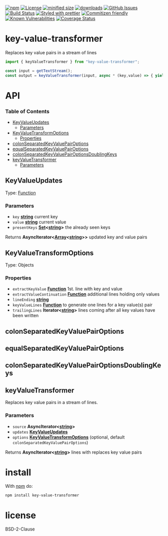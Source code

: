 [![npm](https://img.shields.io/npm/v/key-value-transformer.svg)](https://www.npmjs.com/package/key-value-transformer)
[![License](https://img.shields.io/badge/License-BSD%203--Clause-blue.svg)](https://opensource.org/licenses/BSD-3-Clause)
[![minified size](https://badgen.net/bundlephobia/min/key-value-transformer)](https://bundlephobia.com/result?p=key-value-transformer)
[![downloads](http://img.shields.io/npm/dm/key-value-transformer.svg?style=flat-square)](https://npmjs.org/package/key-value-transformer)
[![GitHub Issues](https://img.shields.io/github/issues/arlac77/key-value-transformer.svg?style=flat-square)](https://github.com/arlac77/key-value-transformer/issues)
[![Build Status](https://img.shields.io/endpoint.svg?url=https%3A%2F%2Factions-badge.atrox.dev%2Farlac77%2Fkey-value-transformer%2Fbadge\&style=flat)](https://actions-badge.atrox.dev/arlac77/key-value-transformer/goto)
[![Styled with prettier](https://img.shields.io/badge/styled_with-prettier-ff69b4.svg)](https://github.com/prettier/prettier)
[![Commitizen friendly](https://img.shields.io/badge/commitizen-friendly-brightgreen.svg)](http://commitizen.github.io/cz-cli/)
[![Known Vulnerabilities](https://snyk.io/test/github/arlac77/key-value-transformer/badge.svg)](https://snyk.io/test/github/arlac77/key-value-transformer)
[![Coverage Status](https://coveralls.io/repos/arlac77/key-value-transformer/badge.svg)](https://coveralls.io/github/arlac77/key-value-transformer)

# key-value-transformer

Replaces key value pairs in a stream of lines

```js
import { keyValueTransformer } from "key-value-transformer";

const input = getTextStream();
const output = keyValueTransformer(input, async * (key,value) => { yield [key, "newValue" ];})

```

# API

<!-- Generated by documentation.js. Update this documentation by updating the source code. -->

### Table of Contents

*   [KeyValueUpdates](#keyvalueupdates)
    *   [Parameters](#parameters)
*   [KeyValueTransformOptions](#keyvaluetransformoptions)
    *   [Properties](#properties)
*   [colonSeparatedKeyValuePairOptions](#colonseparatedkeyvaluepairoptions)
*   [equalSeparatedKeyValuePairOptions](#equalseparatedkeyvaluepairoptions)
*   [colonSeparatedKeyValuePairOptionsDoublingKeys](#colonseparatedkeyvaluepairoptionsdoublingkeys)
*   [keyValueTransformer](#keyvaluetransformer)
    *   [Parameters](#parameters-1)

## KeyValueUpdates

Type: [Function](https://developer.mozilla.org/docs/Web/JavaScript/Reference/Statements/function)

### Parameters

*   `key` **[string](https://developer.mozilla.org/docs/Web/JavaScript/Reference/Global_Objects/String)** current key
*   `value` **[string](https://developer.mozilla.org/docs/Web/JavaScript/Reference/Global_Objects/String)** current value
*   `presentKeys` **[Set](https://developer.mozilla.org/docs/Web/JavaScript/Reference/Global_Objects/Set)<[string](https://developer.mozilla.org/docs/Web/JavaScript/Reference/Global_Objects/String)>** the already seen keys

Returns **AsyncIterator<[Array](https://developer.mozilla.org/docs/Web/JavaScript/Reference/Global_Objects/Array)<[string](https://developer.mozilla.org/docs/Web/JavaScript/Reference/Global_Objects/String)>>** updated key and value pairs

## KeyValueTransformOptions

Type: Objects

### Properties

*   `extractKeyValue` **[Function](https://developer.mozilla.org/docs/Web/JavaScript/Reference/Statements/function)** 1st. line with key and value
*   `extractValueContinuation` **[Function](https://developer.mozilla.org/docs/Web/JavaScript/Reference/Statements/function)** additional lines holding only values
*   `lineEnding` **[string](https://developer.mozilla.org/docs/Web/JavaScript/Reference/Global_Objects/String)** 
*   `keyValueLines` **[Function](https://developer.mozilla.org/docs/Web/JavaScript/Reference/Statements/function)** to generate one lines for a key value(s) pair
*   `trailingLines` **Iterator<[string](https://developer.mozilla.org/docs/Web/JavaScript/Reference/Global_Objects/String)>** lines coming after all key values have been written

## colonSeparatedKeyValuePairOptions

## equalSeparatedKeyValuePairOptions

## colonSeparatedKeyValuePairOptionsDoublingKeys

## keyValueTransformer

Replaces key value pairs in a stream of lines.

### Parameters

*   `source` **AsyncIterator<[string](https://developer.mozilla.org/docs/Web/JavaScript/Reference/Global_Objects/String)>** 
*   `updates` **[KeyValueUpdates](#keyvalueupdates)** 
*   `options` **[KeyValueTransformOptions](#keyvaluetransformoptions)**  (optional, default `colonSeparatedKeyValuePairOptions`)

Returns **AsyncIterator<[string](https://developer.mozilla.org/docs/Web/JavaScript/Reference/Global_Objects/String)>** lines with replaces key value pairs

# install

With [npm](http://npmjs.org) do:

```shell
npm install key-value-transformer
```

# license

BSD-2-Clause
